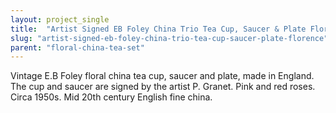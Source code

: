 ```yaml
---
layout: project_single
title:  "Artist Signed EB Foley China Trio Tea Cup, Saucer & Plate Florence"
slug: "artist-signed-eb-foley-china-trio-tea-cup-saucer-plate-florence"
parent: "floral-china-tea-set"
---
```

Vintage E.B Foley floral china tea cup, saucer and plate, made in England. The cup and saucer are signed by the artist P. Granet. Pink and red roses. Circa 1950s. Mid 20th century English fine china.